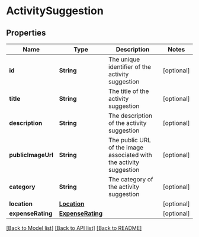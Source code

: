 # ActivitySuggestion

## Properties
Name | Type | Description | Notes
------------ | ------------- | ------------- | -------------
**id** | **String** | The unique identifier of the activity suggestion | [optional] 
**title** | **String** | The title of the activity suggestion | [optional] 
**description** | **String** | The description of the activity suggestion | [optional] 
**publicImageUrl** | **String** | The public URL of the image associated with the activity suggestion | [optional] 
**category** | **String** | The category of the activity suggestion | [optional] 
**location** | [**Location**](Location.md) |  | [optional] 
**expenseRating** | [**ExpenseRating**](ExpenseRating.md) |  | [optional] 

[[Back to Model list]](../README.md#documentation-for-models) [[Back to API list]](../README.md#documentation-for-api-endpoints) [[Back to README]](../README.md)


